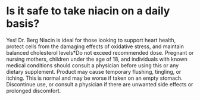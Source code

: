 # Is it safe to take niacin on a daily basis?

Yes! Dr. Berg Niacin is ideal for those looking to support heart health, protect cells from the damaging effects of oxidative stress, and maintain balanced cholesterol levels*Do not exceed recommended dose. Pregnant or nursing mothers, children under the age of 18, and individuals with known medical conditions should consult a physician before using this or any dietary supplement. Product may cause temporary flushing, tingling, or itching. This is normal and may be worse if taken on an empty stomach. Discontinue use, or consult a physician if there are unwanted side effects or prolonged discomfort.